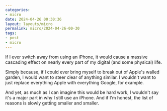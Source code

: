 ```yaml
---
categories:
- micro
date: 2024-04-26 00:30:36
layout: layouts/micro
permalink: micro/2024-04-26-00-30
tags:
- post
- micro
---
```


If I ever switch away from using an iPhone, it would cause a massive cascading
effect on nearly every part of my digital (and some physical) life.

Simply because, if I could ever bring myself to break out of Apple's walled
garden, I would want to steer clear of anything similar. I wouldn't want to just
replace everything Apple with everything Google, for example. 

And yet, as much as I can imagine this would be hard work, I wouldn't say it's a
major part in why I still use an iPhone. And if I'm honest, the list of reasons
is slowly getting smaller and smaller.
